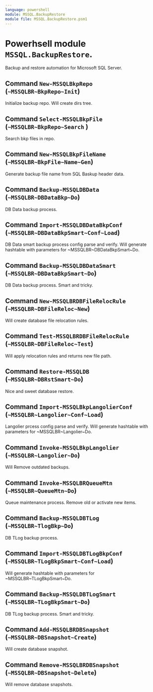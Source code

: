 ```yaml
---
language: powershell
module: MSSQL.BackupRestore
module file: MSSQL.BackupRestore.psm1
---
```

# Powerhsell module `MSSQL.BackupRestore`.
Backup and restore automation for Microsoft SQL Server.

## Command  `New-MSSQLBkpRepo` (`~MSSQLBR~BkpRepo~Init`)
Initialize backup repo. Will create dirs tree.

## Command `Select-MSSQLBkpFile` (`~MSSQLBR~BkpRepo~Search` )
Search bkp files in repo.

## Command `New-MSSQLBkpFileName` (`~MSSQLBR~BkpFile~Name~Gen`)
Generate backup file name from SQL Baskup header data.

## Command `Backup-MSSQLDBData` (`~MSSQLBR~DBDataBkp~Do`)
DB Data backup process.

## Command `Import-MSSQLDBDataBkpConf` (`~MSSQLBR~DBDataBkpSmart~Conf~Load`)
DB Data smart backup process config parse and verify. Will generate hashtable with parameters for ~MSSQLBR~DBDataBkpSmart~Do.

## Command `Backup-MSSQLDBDataSmart` (`~MSSQLBR~DBDataBkpSmart~Do`)
DB Data backup process. Smart and tricky.

## Command `New-MSSQLBRDBFileRelocRule` (`~MSSQLBR~DBFileReloc~New`)
Will create database file relocation rules.

## Command `Test-MSSQLBRDBFileRelocRule` (`~MSSQLBR~DBFileReloc~Test`)
Will apply relocation rules and returns new file path.

## Command `Restore-MSSQLDB` (`~MSSQLBR~DBRstSmart~Do`)
Nice and sweet database restore.

## Command `Import-MSSQLBkpLangolierConf` (`~MSSQLBR~Langolier~Conf~Load`)
Langolier prcess config parse and verify. Will generate hashtable with parameters for ~MSSQLBR~Langolier~Do.

## Command `Invoke-MSSQLBkpLangolier` (`~MSSQLBR~Langolier~Do`)
Will Remove outdated backups.

## Command `Invoke-MSSQLBRQueueMtn` (`~MSSQLBR~QueueMtn~Do`)
Queue maintenance process. Remove old or activate new items.

## Command `Backup-MSSQLDBTLog` (`~MSSQLBR~TlogBkp~Do`)
DB TLog backup process.

## Command `Import-MSSQLDBTLogBkpConf` (`~MSSQLBR~TLogBkpSmart~Conf~Load`)
Will generate hashtable with parameters for ~MSSQLBR~TLogBkpSmart~Do.

## Command `Backup-MSSQLDBTLogSmart` (`~MSSQLBR~TLogBkpSmart~Do`)
DB TLog backup process. Smart and tricky.

## Command `Add-MSSQLBRDBSnapshot` (`~MSSQLBR~DBSnapshot~Create`)
Will create database snapshot.

## Command `Remove-MSSQLBRDBSnapshot` (`~MSSQLBR~DBSnapshot~Delete`)
Will remove database snapshots.
